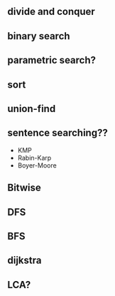 ## divide and conquer

## binary search

## parametric search?

## sort

## union-find

## sentence searching??
- KMP
- Rabin-Karp
- Boyer-Moore

## Bitwise

## DFS

## BFS

## dijkstra

## LCA?

